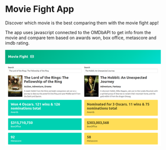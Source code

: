 # Movie Fight App

Discover which movie is the best comparing them with the movie fight app!

The app uses javascript connected to the OMDbAPI to get info from the movie and compare tem based on awards won, box office, metascore and imdb rating.

![Movie Fight App Screenshot](images/movie-fight-app.png)
